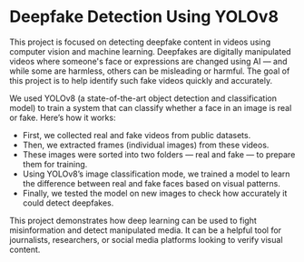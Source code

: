 # Deepfake Detection Using YOLOv8

This project is focused on detecting deepfake content in videos using computer vision and machine learning. Deepfakes are digitally manipulated videos where someone's face or expressions are changed using AI — and while some are harmless, others can be misleading or harmful. The goal of this project is to help identify such fake videos quickly and accurately.

We used YOLOv8 (a state-of-the-art object detection and classification model) to train a system that can classify whether a face in an image is real or fake. Here’s how it works:

- First, we collected real and fake videos from public datasets.  
- Then, we extracted frames (individual images) from these videos.  
- These images were sorted into two folders — real and fake — to prepare them for training.  
- Using YOLOv8’s image classification mode, we trained a model to learn the difference between real and fake faces based on visual patterns.  
- Finally, we tested the model on new images to check how accurately it could detect deepfakes.

This project demonstrates how deep learning can be used to fight misinformation and detect manipulated media. It can be a helpful tool for journalists, researchers, or social media platforms looking to verify visual content.

